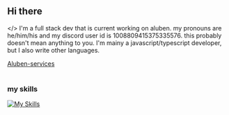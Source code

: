 ## Hi there

</> I'm a full stack dev that is current working on aluben.
my pronouns are he/him/his and
my discord user id is 1008809415375335576. this probably doesn't mean anything to you.
I'm mainy a javascript/typescript developer, but I also write other languages.

[Aluben-services](https://github.com/Aluben-service)
<br />
<br />
### my skills

[![My Skills](https://skillicons.dev/icons?i=html,css,tailwind,js,ts,jquery,python,powershell,react,next,svelte,atom,docker,vite,visualstudio,debian,ubuntu,windows,webpack,astro,notion,discord,sublime,npm,pnpm,deno,devto,dotnet,vercel,netlify,flask,expressjs,nodejs,bun,neovim,mongodb,md,ai,git,github,vscode,sass,postman,stackoverflow&perline=14)](#)

